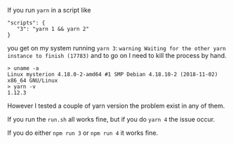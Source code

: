 If you run `yarn` in a script like

```
"scripts": {
   "3": "yarn 1 && yarn 2"
}
```

you get on my system running `yarn 3`: `warning Waiting for the other yarn instance to finish (17783)` and to go on I need to kill the process by hand.

```
> uname -a
Linux mysterion 4.18.0-2-amd64 #1 SMP Debian 4.18.10-2 (2018-11-02) x86_64 GNU/Linux
> yarn -v
1.12.3

```

However I tested a couple of yarn version the problem exist in any of them.

If you run the `run.sh` all works fine, but if you do `yarn 4` the issue occur.

If you do either `npm run 3` or `npm run 4` it works fine.